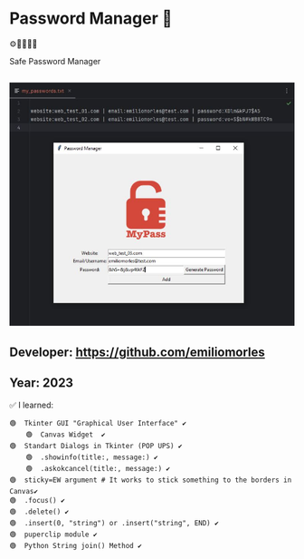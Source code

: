 # Password Manager 👀
  ⚙🔢🔀🔁📝

Safe Password Manager

## ![Sample Image](https://github.com/emiliomorles/Password_Manager/blob/master/extra/sample_01.JPG)

## Developer: https://github.com/emiliomorles

## Year: 2023

✅ I learned:

    🟢  Tkinter GUI "Graphical User Interface" ✔️
        🟢  Canvas Widget  ✔️
    🟢  Standart Dialogs in Tkinter (POP UPS) ✔️
        🟢  .showinfo(title:, message:) ✔️
        🟢  .askokcancel(title:, message:) ✔️
    🟢  sticky=EW argument # It works to stick something to the borders in Canvas✔️
    🟢  .focus() ✔️
    🟢  .delete() ✔️
    🟢  .insert(0, "string") or .insert("string", END) ✔️
    🟢  puperclip module ✔️
    🟢  Python String join() Method ✔️
    
